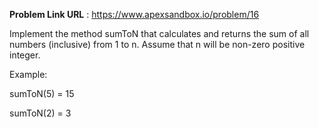 **Problem Link URL** : https://www.apexsandbox.io/problem/16

Implement the method sumToN that calculates and returns the sum of all numbers (inclusive) from 1 to n. Assume that n will be non-zero positive integer.

Example:

sumToN(5) = 15

sumToN(2) = 3